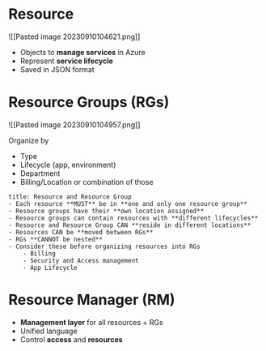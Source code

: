
# Resource

![[Pasted image 20230910104621.png]]

- Objects to **manage services** in Azure
- Represent **service lifecycle**
- Saved in JSON format

# Resource Groups (RGs)

![[Pasted image 20230910104957.png]]

Organize by
- Type
- Lifecycle (app, environment)
- Department
- Billing/Location or combination of those

```ad-info
title: Resource and Resource Group
- Each resource **MUST** be in **one and only one resource group**
- Resource groups have their **own location assigned**
- Resource groups can contain resources with **different lifecycles**
- Resource and Resource Group CAN **reside in different locations**
- Resources CAN be **moved between RGs**
- RGs **CANNOT be nested**
- Consider these before organizing resources into RGs
	- Billing
	- Security and Access management
	- App Lifecycle

```

# Resource Manager (RM)

- **Management layer** for all resources + RGs
- Unified language
- Control **access** and **resources**